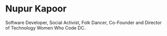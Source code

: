 Nupur Kapoor
===========

Software Developer, Social Activist, Folk Dancer, Co-Founder and Director of Technology Women Who Code DC.
